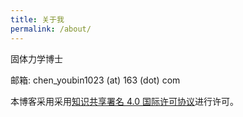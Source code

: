 ```yaml
---
title: 关于我
permalink: /about/
---
```


固体力学博士

邮箱: chen_youbin1023 (at) 163 (dot) com

本博客采用采用[知识共享署名 4.0 国际许可协议](http://creativecommons.org/licenses/by/4.0/)进行许可。

